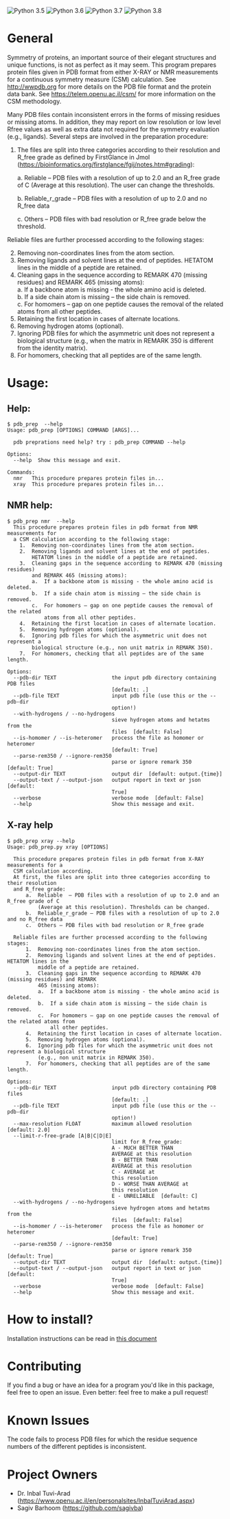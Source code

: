 ![Python 3.5](https://img.shields.io/badge/python-3.5-blue.svg)
![Python 3.6](https://img.shields.io/badge/python-3.6-blue.svg)
![Python 3.7](https://img.shields.io/badge/python-3.7-blue.svg)
![Python 3.8](https://img.shields.io/badge/python-3.8-blue.svg)


# General
Symmetry of proteins, an important source of their elegant structures and unique functions, is not as perfect as it may seem.
This program prepares protein files given in PDB format from either X-RAY or NMR measurements for a continuous symmetry measure (CSM) calculation. See http://wwpdb.org for more details on the PDB file format and the protein data bank. 
See https://telem.openu.ac.il/csm/ for more information on the CSM methodology.


Many PDB files contain inconsistent errors in the forms of missing residues or missing atoms. In addition, they may report on low resolution or low level Rfree values as well as extra data not required for the symmetry evaluation (e.g., ligands). Several steps are involved in the preparation procedure:  
1. The files are split into three categories according to their resolution and R_free grade as defined by FirstGlance in Jmol (https://bioinformatics.org/firstglance/fgij/notes.htm#grading):
   
   a.	Reliable  – PDB files with a resolution of up to 2.0 and an R_free grade of C (Average at this resolution). 
        The user can change the thresholds.
        
   b.	Reliable_r_grade – PDB files with a resolution of up to 2.0 and no R_free data
   
   c.	Others – PDB files with bad resolution or R_free grade below the threshold.
    
Reliable files are further processed according to the following stages:
     
2.	Removing non-coordinates lines from the atom section. 
3.	Removing ligands  and solvent lines at the end of peptides. HETATOM lines in the middle of a peptide are retained. 
4.	Cleaning gaps in the sequence according to REMARK 470 (missing residues) and REMARK 465 (missing atoms):     
    a.	If a   backbone atom is missing - the whole amino acid is deleted.     
    b.	If a   side chain atom is missing – the side chain is removed.     
    c.	For   homomers – gap on one peptide causes the removal of the related atoms from   all other peptides.     
5.	Retaining the first location in cases of alternate locations. 
6.	Removing hydrogen atoms (optional). 
7.	Ignoring PDB files for which the asymmetric unit does not represent a biological structure  (e.g., when the matrix in REMARK 350 is different from the identity matrix). 
8.	For homomers, checking that all peptides are of the same length.

 
# Usage:

## Help:
```
$ pdb_prep  --help
Usage: pdb_prep [OPTIONS] COMMAND [ARGS]...

  pdb preprations need help? try : pdb_prep COMMAND --help

Options:
  --help  Show this message and exit.

Commands:
  nmr   This procedure prepares protein files in...
  xray  This procedure prepares protein files in...
```


## NMR help:
```
$ pdb_prep nmr  --help
  This procedure prepares protein files in pdb format from NMR measurements for
  a CSM calculation according to the following stage:
    1.  Removing non-coordinates lines from the atom section.
    2.  Removing ligands and solvent lines at the end of peptides.
        HETATOM lines in the middle of a peptide are retained.
    3.  Cleaning gaps in the sequence according to REMARK 470 (missing residues)
        and REMARK 465 (missing atoms):
        a.  If a backbone atom is missing - the whole amino acid is deleted.
        b.  If a side chain atom is missing – the side chain is removed.
        c.  For homomers – gap on one peptide causes the removal of the related
            atoms from all other peptides.
    4.  Retaining the first location in cases of alternate location.
    5.  Removing hydrogen atoms (optional).
    6.  Ignoring pdb files for which the asymmetric unit does not represent a
        biological structure (e.g., non unit matrix in REMARK 350).
    7.  For homomers, checking that all peptides are of the same length.

Options:
  --pdb-dir TEXT                  the input pdb directory containing PDB files
                                  [default: .]
  --pdb-file TEXT                 input pdb file (use this or the --pdb-dir
                                  option!)
  --with-hydrogens / --no-hydrogens
                                  sieve hydrogen atoms and hetatms from the
                                  files  [default: False]
  --is-homomer / --is-heteromer   process the file as homomer or heteromer
                                  [default: True]
  --parse-rem350 / --ignore-rem350
                                  parse or ignore remark 350  [default: True]
  --output-dir TEXT               output dir  [default: output.{time}]
  --output-text / --output-json   output report in text or json  [default:
                                  True]
  --verbose                       verbose mode  [default: False]
  --help                          Show this message and exit.
```

## X-ray help 
```
$ pdb_prep xray --help
Usage: pdb_prep.py xray [OPTIONS]

  This procedure prepares protein files in pdb format from X-RAY measurements for a
  CSM calculation according.
  At first, the files are split into three categories according to their resolution
  and R_free grade:
      a.  Reliable  – PDB files with a resolution of up to 2.0 and an R_free grade of C
          (Average at this resolution). Thresholds can be changed.
      b.  Reliable_r_grade – PDB files with a resolution of up to 2.0 and no R_free data
      c.  Others – PDB files with bad resolution or R_free grade

  Reliable files are further processed according to the following stages:
      1.  Removing non-coordinates lines from the atom section.
      2.  Removing ligands and solvent lines at the end of peptides. HETATOM lines in the
          middle of a peptide are retained.
      3.  Cleaning gaps in the sequence according to REMARK 470 (missing residues) and REMARK
          465 (missing atoms):
          a.  If a backbone atom is missing - the whole amino acid is deleted.
          b.  If a side chain atom is missing – the side chain is removed.
          c.  For homomers – gap on one peptide causes the removal of the related atoms from
              all other peptides.
      4.  Retaining the first location in cases of alternate location.
      5.  Removing hydrogen atoms (optional).
      6.  Ignoring pdb files for which the asymmetric unit does not represent a biological structure
          (e.g., non unit matrix in REMARK 350).
      7.  For homomers, checking that all peptides are of the same length.

Options:
  --pdb-dir TEXT                  input pdb directory containing PDB files
                                  [default: .]
  --pdb-file TEXT                 input pdb file (use this or the --pdb-dir
                                  option!)
  --max-resolution FLOAT          maximum allowed resolution  [default: 2.0]
  --limit-r-free-grade [A|B|C|D|E]
                                  limit for R_free_grade:
                                  A - MUCH BETTER THAN
                                  AVERAGE at this resolution
                                  B - BETTER THAN
                                  AVERAGE at this resolution
                                  C - AVERAGE at
                                  this resolution
                                  D - WORSE THAN AVERAGE at
                                  this resolution
                                  E - UNRELIABLE  [default: C]
  --with-hydrogens / --no-hydrogens
                                  sieve hydrogen atoms and hetatms from the
                                  files  [default: False]
  --is-homomer / --is-heteromer   process the file as homomer or heteromer
                                  [default: True]
  --parse-rem350 / --ignore-rem350
                                  parse or ignore remark 350  [default: True]
  --output-dir TEXT               output dir  [default: output.{time}]
  --output-text / --output-json   output report in text or json  [default:
                                  True]
  --verbose                       verbose mode  [default: False]
  --help                          Show this message and exit.
```


# How to install?

Installation instructions can be read in [this document](./install.md)





# Contributing
If you find a bug or have an idea for a program you'd like in this package, feel free to open an issue. Even better: feel free to make a pull request!

# Known Issues
The code fails to process PDB files for which the residue sequence numbers of the different peptides is inconsistent. 


# Project Owners 
* Dr. Inbal Tuvi-Arad (https://www.openu.ac.il/en/personalsites/InbalTuviArad.aspx)
* Sagiv Barhoom (https://github.com/sagivba)


